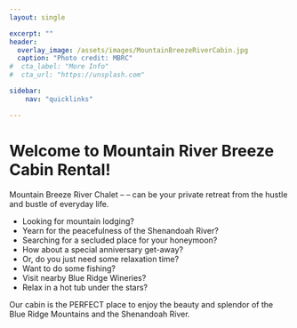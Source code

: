 ```yaml
---
layout: single

excerpt: ""
header:
  overlay_image: /assets/images/MountainBreezeRiverCabin.jpg
  caption: "Photo credit: MBRC"
#  cta_label: "More Info"
#  cta_url: "https://unsplash.com"

sidebar:
    nav: "quicklinks"

---
```


# Welcome to Mountain River Breeze Cabin Rental!

Mountain Breeze River Chalet – – can be your private retreat from the hustle and bustle of everyday life.

* Looking for mountain lodging?
* Yearn for the peacefulness of the Shenandoah River?
* Searching for a secluded place for your honeymoon?
* How about a special anniversary get-away?
* Or, do you just need some relaxation time?
* Want to do some fishing?
* Visit nearby Blue Ridge Wineries?
* Relax in a hot tub under the stars?

Our cabin is the PERFECT place to enjoy the beauty and splendor of the Blue Ridge Mountains and the Shenandoah River.



